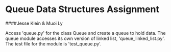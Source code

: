# Queue Data Structures Assignment
####Jesse Klein & Muoi Ly


Access 'queue.py' for the class Queue and create a queue to hold data. The queue module accesses its own version of linked list, 'queue_linked_list.py'.
The test file for the module is 'test_queue.py'.
